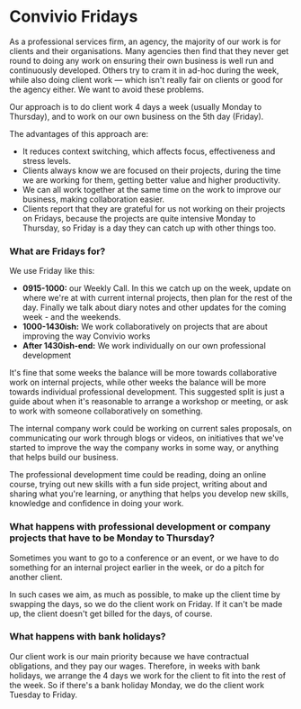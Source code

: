 # Convivio Fridays

As a professional services firm, an agency, the majority of our work is for clients and their organisations. Many agencies then find that they never get round to doing any work on ensuring their own business is well run and continuously developed. Others try to cram it in ad-hoc during the week, while also doing client work — which isn't really fair on clients or good for the agency either. We want to avoid these problems.

Our approach is to do client work 4 days a week \(usually Monday to Thursday\), and to work on our own business on the 5th day \(Friday\).

The advantages of this approach are:

* It reduces context switching, which affects focus, effectiveness and stress levels.
* Clients always know we are focused on their projects, during the time we are working for them, getting better value and higher productivity.
* We can all work together at the same time on the work to improve our business, making collaboration easier.
* Clients report that they are grateful for us not working on their projects on Fridays, because the projects are quite intensive Monday to Thursday, so Friday is a day they can catch up with other things too.

### What are Fridays for?

We use Friday like this:

* **0915-1000:** our Weekly Call. In this we catch up on the week, update on where we're at with current internal projects, then plan for the rest of the day. Finally we talk about diary notes and other updates for the coming week - and the weekends.
* **1000-1430ish:** We work collaboratively on projects that are about improving the way Convivio works
* **After 1430ish-end:** We work individually on our own professional development

It's fine that some weeks the balance will be more towards collaborative work on internal projects, while other weeks the balance will be more towards individual professional development. This suggested split is just a guide about when it's reasonable to arrange a workshop or meeting, or ask to work with someone collaboratively on something.

The internal company work could be working on current sales proposals, on communicating our work through blogs or videos, on initiatives that we've started to improve the way the company works in some way, or anything that helps build our business.

The professional development time could be reading, doing an online course, trying out new skills with a fun side project, writing about and sharing what you're learning, or anything that helps you develop new skills, knowledge and confidence in doing your work.

### What happens with professional development or company projects that have to be Monday to Thursday?

Sometimes you want to go to a conference or an event, or we have to do something for an internal project earlier in the week, or do a pitch for another client.

In such cases we aim, as much as possible, to make up the client time by swapping the days, so we do the client work on Friday. If it can't be made up, the client doesn't get billed for the days, of course.

### What happens with bank holidays?

Our client work is our main priority because we have contractual obligations, and they pay our wages. Therefore, in weeks with bank holidays, we arrange the 4 days we work for the client to fit into the rest of the week. So if there's a bank holiday Monday, we do the client work Tuesday to Friday.

